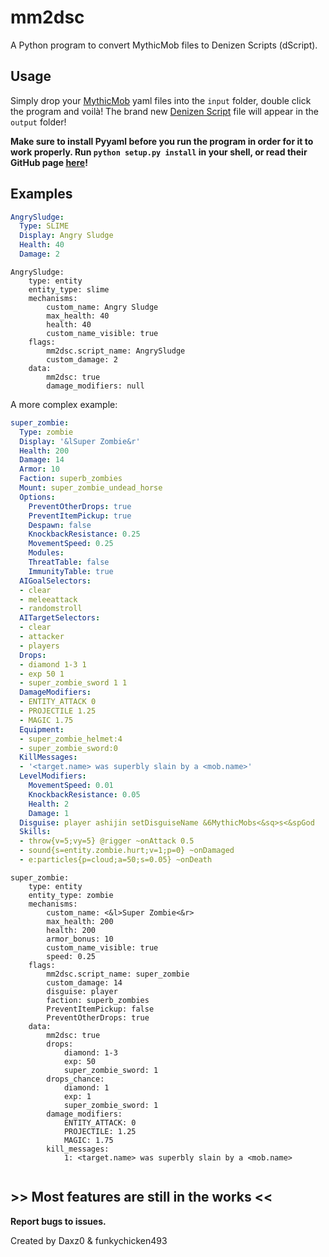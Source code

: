 # mm2dsc

A Python program to convert MythicMob files to Denizen Scripts (dScript).

## Usage

Simply drop your [MythicMob](https://mythiccraft.io/index.php?resources/mythicmobs.1/) yaml files into the `input` folder, double click the program and voilà! The brand new [Denizen Script](https://github.com/DenizenScript/Denizen) file will appear in the `output` folder!

**Make sure to install Pyyaml before you run the program in order for it to work properly. Run `python setup.py install` in your shell, or read their GitHub page [here](https://github.com/yaml/pyyaml)!**

## Examples

```yml
AngrySludge:
  Type: SLIME
  Display: Angry Sludge
  Health: 40
  Damage: 2
```

```denizenscript
AngrySludge:
    type: entity
    entity_type: slime
    mechanisms:
        custom_name: Angry Sludge
        max_health: 40
        health: 40
        custom_name_visible: true
    flags:
        mm2dsc.script_name: AngrySludge
        custom_damage: 2
    data:
        mm2dsc: true
        damage_modifiers: null
```

A more complex example:

```yml
super_zombie:
  Type: zombie
  Display: '&lSuper Zombie&r'
  Health: 200
  Damage: 14
  Armor: 10
  Faction: superb_zombies
  Mount: super_zombie_undead_horse
  Options:
    PreventOtherDrops: true
    PreventItemPickup: true
    Despawn: false
    KnockbackResistance: 0.25
    MovementSpeed: 0.25
    Modules:
    ThreatTable: false
    ImmunityTable: true
  AIGoalSelectors:
  - clear
  - meleeattack
  - randomstroll
  AITargetSelectors:
  - clear
  - attacker
  - players
  Drops:
  - diamond 1-3 1
  - exp 50 1
  - super_zombie_sword 1 1
  DamageModifiers:
  - ENTITY_ATTACK 0
  - PROJECTILE 1.25
  - MAGIC 1.75
  Equipment:
  - super_zombie_helmet:4
  - super_zombie_sword:0
  KillMessages:
  - '<target.name> was superbly slain by a <mob.name>'
  LevelModifiers:
    MovementSpeed: 0.01
    KnockbackResistance: 0.05
    Health: 2
    Damage: 1
  Disguise: player ashijin setDisguiseName &6MythicMobs<&sq>s<&spGod
  Skills:
  - throw{v=5;vy=5} @rigger ~onAttack 0.5
  - sound{s=entity.zombie.hurt;v=1;p=0} ~onDamaged
  - e:particles{p=cloud;a=50;s=0.05} ~onDeath
```

```denizenscript
super_zombie:
    type: entity
    entity_type: zombie
    mechanisms:
        custom_name: <&l>Super Zombie<&r>
        max_health: 200
        health: 200
        armor_bonus: 10
        custom_name_visible: true
        speed: 0.25
    flags:
        mm2dsc.script_name: super_zombie
        custom_damage: 14
        disguise: player
        faction: superb_zombies
        PreventItemPickup: false
        PreventOtherDrops: true
    data:
        mm2dsc: true
        drops:
            diamond: 1-3
            exp: 50
            super_zombie_sword: 1
        drops_chance:
            diamond: 1
            exp: 1
            super_zombie_sword: 1
        damage_modifiers:
            ENTITY_ATTACK: 0
            PROJECTILE: 1.25
            MAGIC: 1.75
        kill_messages:
            1: <target.name> was superbly slain by a <mob.name>


```

## >> Most features are still in the works <<

**Report bugs to issues.**

Created by Daxz0 & funkychicken493

